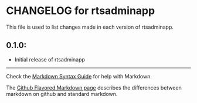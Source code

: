 # CHANGELOG for rtsadminapp

This file is used to list changes made in each version of rtsadminapp.

## 0.1.0:

* Initial release of rtsadminapp

- - -
Check the [Markdown Syntax Guide](http://daringfireball.net/projects/markdown/syntax) for help with Markdown.

The [Github Flavored Markdown page](http://github.github.com/github-flavored-markdown/) describes the differences between markdown on github and standard markdown.
